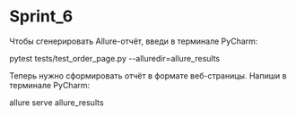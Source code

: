 # Sprint_6
Чтобы сгенерировать Allure-отчёт, введи в терминале PyCharm:

pytest tests/test_order_page.py --alluredir=allure_results 

Теперь нужно сформировать отчёт в формате веб-страницы. Напиши в терминале PyCharm:

allure serve allure_results 